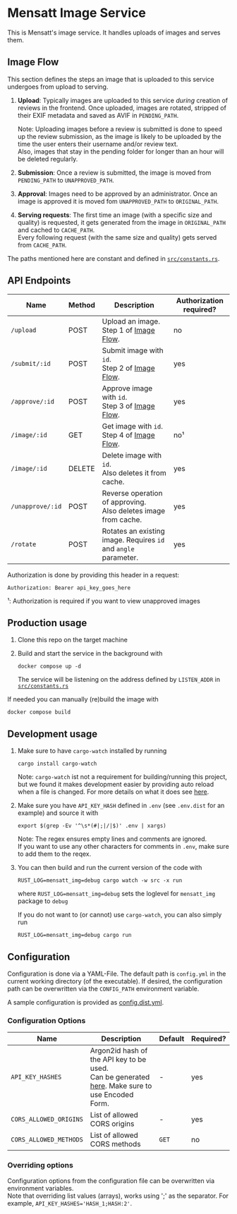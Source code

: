 # Mensatt Image Service

This is Mensatt's image service. It handles uploads of images and serves them.

## Image Flow

This section defines the steps an image that is uploaded to this service undergoes from upload to serving.

1. **Upload**: Typically images are uploaded to this service _during_ creation of reviews in the frontend. Once uploaded, images are rotated, stripped of their EXIF metadata and saved as AVIF in `PENDING_PATH`.

   Note: Uploading images before a review is submitted is done to speed up the review submission, as the image is likely to be uploaded by the time the user enters their username and/or review text.  
   Also, images that stay in the pending folder for longer than an hour will be deleted regularly.

2. **Submission**: Once a review is submitted, the image is moved from `PENDING_PATH` to `UNAPPROVED_PATH`.
3. **Approval**: Images need to be approved by an administrator. Once an image is approved it is moved fom `UNAPPROVED_PATH` to `ORIGINAL_PATH`.
4. **Serving requests**: The first time an image (with a specific size and quality) is requested, it gets generated from the image in `ORIGINAL_PATH` and cached to `CACHE_PATH`.  
   Every following request (with the same size and quality) gets served from `CACHE_PATH`.

The paths mentioned here are constant and defined in [`src/constants.rs`](https://github.com/mensatt/image-service/blob/main/src/constants.rs).

## API Endpoints

| Name             | Method | Description                                                         | Authorization required? |
| ---------------- | ------ | ------------------------------------------------------------------- | ----------------------- |
| `/upload`        | POST   | Upload an image. <br> Step 1 of [Image Flow](#image-flow).          | no                      |
| `/submit/:id`    | POST   | Submit image with `id`. <br> Step 2 of [Image Flow](#image-flow).   | yes                     |
| `/approve/:id`   | POST   | Approve image with `id`. <br> Step 3 of [Image Flow](#image-flow).  | yes                     |
| `/image/:id`     | GET    | Get image with `id`. <br> Step 4 of [Image Flow](#image-flow).      | no¹                     |
| `/image/:id`     | DELETE | Delete image with `id`. <br> Also deletes it from cache.            | yes                     |
| `/unapprove/:id` | POST   | Reverse operation of approving. <br> Also deletes image from cache. | yes                     |
| `/rotate`        | POST   | Rotates an existing image. Requires `id` and `angle` parameter.     | yes                     |

Authorization is done by providing this header in a request:

```
Authorization: Bearer api_key_goes_here
```

¹: Authorization is required if you want to view unapproved images

## Production usage

1. Clone this repo on the target machine
2. Build and start the service in the background with

   ```
   docker compose up -d
   ```

   The service will be listening on the address defined by `LISTEN_ADDR` in [`src/constants.rs`](https://github.com/mensatt/image-service/blob/main/src/constants.rs)

If needed you can manually (re)build the image with

```
docker compose build
```

## Development usage

1. Make sure to have `cargo-watch` installed by running

   ```
   cargo install cargo-watch
   ```

   Note: `cargo-watch` ist not a requirement for building/running this project, but we found it makes development easier by providing auto reload when a file is changed.
   For more details on what it does see [here](https://crates.io/crates/cargo-watch).

2. Make sure you have `API_KEY_HASH` defined in `.env` (see `.env.dist` for an example) and source it with

   ```
   export $(grep -Ev '^\s*(#|;|/|$)' .env | xargs)
   ```

   Note: The regex ensures empty lines and comments are ignored.  
   If you want to use any other characters for comments in `.env`, make sure to add them to the reqex.

3. You can then build and run the current version of the code with

   ```
   RUST_LOG=mensatt_img=debug cargo watch -w src -x run
   ```

   where `RUST_LOG=mensatt_img=debug` sets the loglevel for `mensatt_img` package to `debug`

   If you do not want to (or cannot) use `cargo-watch`, you can also simply run

   ```
   RUST_LOG=mensatt_img=debug cargo run
   ```

## Configuration

Configuration is done via a YAML-File. The default path is `config.yml` in the current working directory (of the executable).
If desired, the configuration path can be overwritten via the `CONFIG_PATH` environment variable.

A sample configuration is provided as [config.dist.yml](config.dist.yml).

### Configuration Options

| Name                   | Description                                                                                                                   | Default | Required? |
| ---------------------- | ----------------------------------------------------------------------------------------------------------------------------- | ------- | --------- |
| `API_KEY_HASHES`         | Argon2id hash of the API key to be used. <br> Can be generated [here](https://argon2.online/). Make sure to use Encoded Form. | -       | yes       |
| `CORS_ALLOWED_ORIGINS` | List of allowed CORS origins                                                                                                  | -       | yes       |
| `CORS_ALLOWED_METHODS` | List of allowed CORS methods                                                                                                  | `GET`   | no        |

### Overriding options

Configuration options from the configuration file can be overwritten via environment variables.  
Note that overriding list values (arrays), works using ';' as the separator. For example, `API_KEY_HASHES='HASH_1;HASH:2'`.
